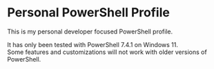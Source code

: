 # Personal PowerShell Profile

This is my personal developer focused PowerShell profile.

It has only been tested with PowerShell 7.4.1 on Windows 11.  
Some features and customizations will not work with older versions of PowerShell.
